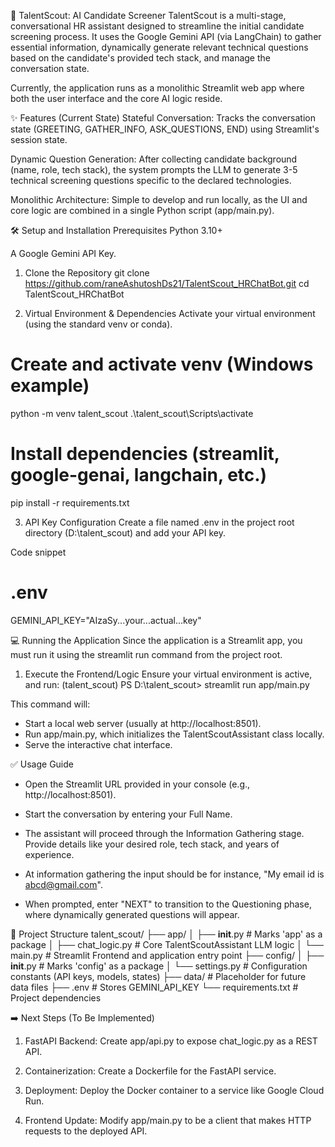 🤖 TalentScout: AI Candidate Screener
TalentScout is a multi-stage, conversational HR assistant designed to streamline the initial candidate screening process. It uses the Google Gemini API (via LangChain) to gather essential information, dynamically generate relevant technical questions based on the candidate's provided tech stack, and manage the conversation state.

Currently, the application runs as a monolithic Streamlit web app where both the user interface and the core AI logic reside.

✨ Features (Current State)
Stateful Conversation: Tracks the conversation state (GREETING, GATHER_INFO, ASK_QUESTIONS, END) using Streamlit's session state.

Dynamic Question Generation: After collecting candidate background (name, role, tech stack), the system prompts the LLM to generate 3-5 technical screening questions specific to the declared technologies.

Monolithic Architecture: Simple to develop and run locally, as the UI and core logic are combined in a single Python script (app/main.py).

🛠️ Setup and Installation
Prerequisites
Python 3.10+

A Google Gemini API Key.

1. Clone the Repository
git clone https://github.com/raneAshutoshDs21/TalentScout_HRChatBot.git
cd TalentScout_HRChatBot

2. Virtual Environment & Dependencies
Activate your virtual environment (using the standard venv or conda).

# Create and activate venv (Windows example)
python -m venv talent_scout
.\talent_scout\Scripts\activate

# Install dependencies (streamlit, google-genai, langchain, etc.)
pip install -r requirements.txt

3. API Key Configuration
Create a file named .env in the project root directory (D:\talent_scout) and add your API key.

Code snippet

# .env
GEMINI_API_KEY="AIzaSy...your...actual...key"

💻 Running the Application
Since the application is a Streamlit app, you must run it using the streamlit run command from the project root.

1. Execute the Frontend/Logic
Ensure your virtual environment is active, and run:
(talent_scout) PS D:\talent_scout> streamlit run app/main.py

This command will:

* Start a local web server (usually at http://localhost:8501).
* Run app/main.py, which initializes the TalentScoutAssistant class locally.
* Serve the interactive chat interface.

✅ Usage Guide
* Open the Streamlit URL provided in your console (e.g., http://localhost:8501).
* Start the conversation by entering your Full Name.
* The assistant will proceed through the Information Gathering stage. Provide details like your desired role, tech stack, and years of experience.

* At information gathering the input should be for instance, "My email id is abcd@gmail.com".

* When prompted, enter "NEXT" to transition to the Questioning phase, where dynamically generated questions will appear.

📂 Project Structure
talent_scout/
├── app/
│   ├── __init__.py          # Marks 'app' as a package
│   ├── chat_logic.py        # Core TalentScoutAssistant LLM logic
│   └── main.py              # Streamlit Frontend and application entry point
├── config/
│   ├── __init__.py          # Marks 'config' as a package
│   └── settings.py          # Configuration constants (API keys, models, states)
├── data/                    # Placeholder for future data files
├── .env                     # Stores GEMINI_API_KEY
└── requirements.txt         # Project dependencies

➡️ Next Steps (To Be Implemented)
1. FastAPI Backend: Create app/api.py to expose chat_logic.py as a REST API.

2. Containerization: Create a Dockerfile for the FastAPI service.

3. Deployment: Deploy the Docker container to a service like Google Cloud Run.

4. Frontend Update: Modify app/main.py to be a client that makes HTTP requests to the deployed API.

